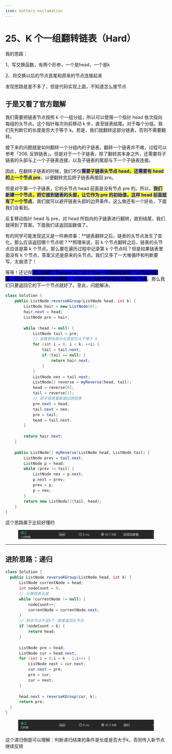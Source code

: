 ```yaml
---
icon: battery-exclamation
---
```


# 25、K 个一组翻转链表（Hard）

我的思路：

1、写交换函数，有两个形参，一个是head，一个是k

2、将交换以后的节点首尾和原来的节点连接起来



发现思路是差不多了，但是代码实现上面，不知道怎么接节点

## 于是又看了官方题解

我们需要把链表节点按照 k 个一组分组，所以可以使用一个指针 head 依次指向每组的头节点。这个指针每次向前移动 k 步，直至链表结尾。对于每个分组，我们先判断它的长度是否大于等于 k。若是，我们就翻转这部分链表，否则不需要翻转。

接下来的问题就是如何翻转一个分组内的子链表。翻转一个链表并不难，过程可以参考「206. 反转链表」。但是对于一个子链表，除了翻转其本身之外，还需要将子链表的头部与上一个子链表连接，以及子链表的尾部与下一个子链表连接。

因此，在翻转子链表的时候，我们不仅<mark style="color:blue;">**需要子链表头节点 head，还需要有 head 的上一个节点 pre**</mark>，以便翻转完后把子链表再接回 pre。

但是对于第一个子链表，它的头节点 head 前面是没有节点 pre 的。所以，<mark style="color:blue;">**我们新建一个节点，把它接到链表的头部，让它作为 pre 的初始值，这样 head 前面就有了一个节点**</mark>，我们就可以避开链表头部的边界条件。这么做还有一个好处，下面我们会看到。

反复移动指针 head 与 pre，对 head 所指向的子链表进行翻转，直到结尾，我们就得到了答案。下面我们该返回函数值了。

有的同学可能发现这又是一件麻烦事：**链表翻转之后，链表的头节点发生了变化，那么应该返回哪个节点呢？**照理来说，前 k 个节点翻转之后，链表的头节点应该是第 k 个节点。那么要在遍历过程中记录第 k 个节点吗？但是如果链表里面没有 k 个节点，答案又还是原来的头节点。我们又多了一大堆循环和判断要写，太崩溃了！

等等！还记得<mark style="background-color:blue;">**我们创建了节点 pre 吗？这个节点一开始被连接到了头节点的前面，而无论之后链表有没有翻转，它的 next 指针都会指向正确的头节点**</mark>。那么我们只要返回它的下一个节点就好了。至此，问题解决。

```java
class Solution {
    public ListNode reverseKGroup(ListNode head, int k) {
        ListNode hair = new ListNode(0);
        hair.next = head;
        ListNode pre = hair;

        while (head != null) {
            ListNode tail = pre;
            // 查看剩余部分长度是否大于等于 k
            for (int i = 0; i < k; ++i) {
                tail = tail.next;
                if (tail == null) {
                    return hair.next;
                }
            }
            ListNode nex = tail.next;
            ListNode[] reverse = myReverse(head, tail);
            head = reverse[0];
            tail = reverse[1];
            // 把子链表重新接回原链表
            pre.next = head;
            tail.next = nex;
            pre = tail;
            head = tail.next;
        }

        return hair.next;
    }

    public ListNode[] myReverse(ListNode head, ListNode tail) {
        ListNode prev = tail.next;
        ListNode p = head;
        while (prev != tail) {
            ListNode nex = p.next;
            p.next = prev;
            prev = p;
            p = nex;
        }
        return new ListNode[]{tail, head};
    }
}
```

这个思路属于比较好懂的

<figure><img src="../../.gitbook/assets/image (1) (1) (1) (1) (1) (1).png" alt=""><figcaption></figcaption></figure>

***

## 进阶思路：递归

```java
class Solution {
  public ListNode reverseKGroup(ListNode head, int k) {
      ListNode currentNode = head;
      int nodeCount = 0;
      // 计算链表长度
      while (currentNode != null) {
          nodeCount++;
          currentNode = currentNode.next;
      }
      // 剩余节点不足k个 直接返回头节点
      if (nodeCount < k) {
          return head;
      }

      ListNode pre = head;
      ListNode cur = head.next;
      for (int i = 0;i < k - 1;i++) {
          ListNode next = cur.next;
          cur.next = pre;
          pre = cur;
          cur = next;
      }

      head.next = reverseKGroup(cur, k);
      return pre;
  }
}
```

<figure><img src="../../.gitbook/assets/image (2) (1) (1).png" alt=""><figcaption></figcaption></figure>

这个递归倒是可以理解：判断递归结束的条件是长度是否大于k，否则传入新节点继续反转
